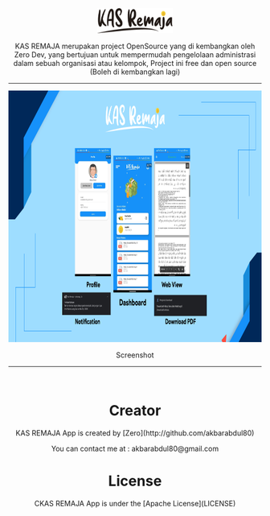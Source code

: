 <p align="center">
  <a href="#">
		<p align="center"><img src="screenshot/logo.png" alt="Kas Remaja Apps SS" width="150" height="50"></p>
  </a>
</p>
<p align="center">
  KAS REMAJA merupakan project OpenSource yang di kembangkan oleh Zero Dev, yang bertujuan untuk mempermudah pengelolaan administrasi dalam sebuah organisasi atau kelompok, Project ini free dan open source (Boleh di kembangkan lagi)
</p>
<span align="center">
 <hr>
 <p align="center"><img src="screenshot/ss@3x-100.jpg" alt="Kas Remaja Apps SS" width="850" height="500"></p>
 <p align="center">Screenshot</p>
 <hr>
 <br>
 <h1>Creator</h1>
 <p>KAS REMAJA App is created by [Zero](http://github.com/akbarabdul80)</p>
 <p>You can contact me at : akbarabdul80@gmail.com</p>
 <h1>License</h1>
 <p>CKAS REMAJA App is under the [Apache License](LICENSE)</p>
